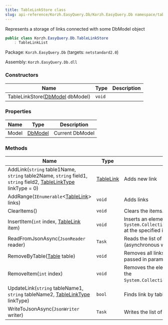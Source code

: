 ```yaml
---
title: TableLinkStore class
slug: api-reference/Korzh.EasyQuery.Db/Korzh.EasyQuery.Db namespace/tablelinkstore-class
---
```



Represents a storage of links connected with some DbModel object
```csharp
public class Korzh.EasyQuery.Db.TableLinkStore
    : TableLinkList

```
Package: `Korzh.EasyQuery.Db` (targets: `netstandard2.0`)

Assembly: `Korzh.EasyQuery.Db.dll`

### Constructors

| Name | Type | Description | 
| --- | --- | --- | 
| TableLinkStore([DbModel](/api-reference/korzh-easyquery-db/korzh-easyquery-db-namespace/dbmodel-class) dbModel) | `void` |  | 


### Properties

| Name | Type | Description | 
| --- | --- | --- | 
| Model | [DbModel](/api-reference/korzh-easyquery-db/korzh-easyquery-db-namespace/dbmodel-class) | Current DbModel | 


### Methods

| Name | Type | Description | 
| --- | --- | --- | 
| AddLink(`string` table1Name, `string` table2Name, `string` field1, `string` field2, [TableLinkType](/api-reference/korzh-easyquery-db/korzh-easyquery-db-namespace/tablelinktype-enum) linkType = 0) | [TableLink](/api-reference/korzh-easyquery-db/korzh-easyquery-db-namespace/tablelink-class) | Adds new link | 
| AddRange(`IEnumerable`&lt;[TableLink](/api-reference/korzh-easyquery-db/korzh-easyquery-db-namespace/tablelink-class)&gt; links) | `void` | Adds links | 
| ClearItems() | `void` | Clears the items. | 
| InsertItem(`int` index, [TableLink](/api-reference/korzh-easyquery-db/korzh-easyquery-db-namespace/tablelink-class) item) | `void` | Inserts an element into the `System.Collections.ObjectModel.Collection'1` at the specified index. | 
| ReadFromJsonAsync(`JsonReader` reader) | `Task` | Reads the list of links from JSON (asynchronous way). | 
| RemoveByTable([Table](/api-reference/korzh-easyquery-db/korzh-easyquery-db-namespace/table-class) table) | `void` | Removes all links which contain the table passed in parameter | 
| RemoveItem(`int` index) | `void` | Removes the element at the specified index of the `System.Collections.ObjectModel.Collection'1`. | 
| UpdateLink(`string` tableName1, `string` tableName2, [TableLinkType](/api-reference/korzh-easyquery-db/korzh-easyquery-db-namespace/tablelinktype-enum) linkType) | `bool` | Finds link by table aliases and updates its type | 
| WriteToJsonAsync(`JsonWriter` writer) | `Task` | Writes the list of linksto JSON. |